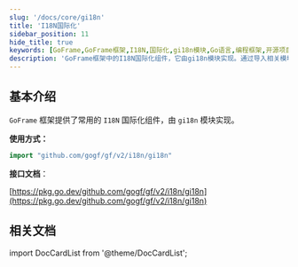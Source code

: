 ```yaml
---
slug: '/docs/core/gi18n'
title: 'I18N国际化'
sidebar_position: 11
hide_title: true
keywords: [GoFrame,GoFrame框架,I18N,国际化,gi18n模块,Go语言,编程框架,开源项目,软件开发,多语言支持]
description: 'GoFrame框架中的I18N国际化组件，它由gi18n模块实现。通过导入相关模块，开发者能够在软件项目中轻松实现多语言支持，从而提高应用的国际化能力。详细接口文档可通过提供的网址查看，以获得更多技术细节。'
---
```


## 基本介绍

`GoFrame` 框架提供了常用的 `I18N` 国际化组件，由 `gi18n` 模块实现。

**使用方式：**

```go
import "github.com/gogf/gf/v2/i18n/gi18n"
```

**接口文档**：

[https://pkg.go.dev/github.com/gogf/gf/v2/i18n/gi18n](https://pkg.go.dev/github.com/gogf/gf/v2/i18n/gi18n)


## 相关文档

import DocCardList from '@theme/DocCardList';

<DocCardList />